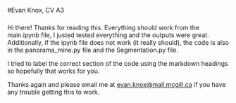 #Evan Knox, CV A3
###
Hi there! Thanks for reading this. Everything should work from the main.ipynb file, 
I justed tested everything and the outputs were great.
Additionally, if the ipynb file does not work (it really should), the
 code is also in the panorama_mine.py file and the Segmentation.py file.
 
 I tried to label the correct section of the code using the markdown headings so hopefully that works for you.
 
 Thanks again and please email me at evan.knox@mail.mcgill.ca if you have any trouble getting this to work.